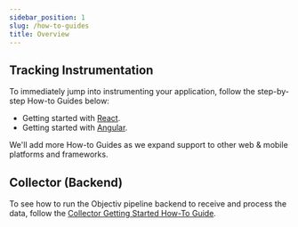 ```yaml
---
sidebar_position: 1
slug: /how-to-guides
title: Overview
---
```


## Tracking Instrumentation
To immediately jump into instrumenting your application, follow the step-by-step How-to Guides below:

* Getting started with [React](/tracking/how-to-guides/react/getting-started.md).
* Getting started with [Angular](/tracking/how-to-guides/angular/getting-started.md).

We'll add more How-to Guides as we expand support to other web & mobile platforms and frameworks.

## Collector (Backend)
To see how to run the Objectiv pipeline backend to receive and process the data, follow the 
[Collector Getting Started How-To Guide](./collector/getting-started.md).
